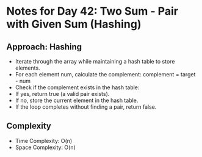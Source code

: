 # Notes for Day 42: Two Sum - Pair with Given Sum (Hashing)

## Approach: Hashing

- Iterate through the array while maintaining a hash table to store elements.
- For each element num, calculate the complement: complement = target - num  
- Check if the complement exists in the hash table:
- If yes, return true (a valid pair exists).
- If no, store the current element in the hash table.
- If the loop completes without finding a pair, return false.

## Complexity

- Time Complexity: O(n)
- Space Complexity: O(n)
